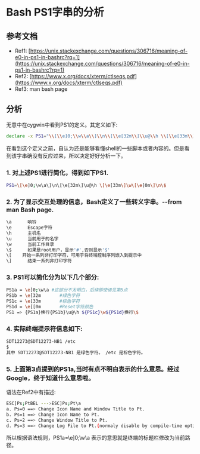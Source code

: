 # Bash PS1字串的分析

## 参考文档<br>
* Ref1: [https://unix.stackexchange.com/questions/306716/meaning-of-e0-in-ps1-in-bashrc?rq=1](https://unix.stackexchange.com/questions/306716/meaning-of-e0-in-ps1-in-bashrc?rq=1) <br>
* Ref2: [https://www.x.org/docs/xterm/ctlseqs.pdf](https://www.x.org/docs/xterm/ctlseqs.pdf) <br>
* Ref3: man bash page <br>

## 分析
无意中在cygwin中看到PS1的定义。其定义如下:<br>
```Bash
declare -x PS1="\\[\\e]0;\\w\\a\\]\\n\\[\\e[32m\\]\\u@\\h \\[\\e[33m\\]\\w\\[\\e[0m\\]\\n\\\$ "
```
在看到这个定义之前，自认为还是能够看懂shell的一些脚本或者内容的。但是看到该字串确没有反应过来，所以决定好好分析一下。<br>

### 1. 对上述PS1进行简化，得到如下PS1.<br>
```Bash
PS1=\[\e]0;\w\a\]\n\[\e[32m\]\u@\h \[\e[33m\]\w\[\e[0m\]\n\$ 
```
### 2. 为了显示交互处理的信息，Bash定义了一些转义字串。--from man Bash page. <br>
```Bash
\a		响铃
\e		Escape字符
\h		主机名
\u		当前用于的名字
\w		当前工作目录
\$		如果是root用户，显示'#',否则显示'$'
\[	  开始一系列非打印字符，可用于将终端控制序列嵌入到提示中
\]		结束一系列非打印字符
```
### 3. PS1可以简化分为以下几个部分:<br>
```Bash
PS1a = \e]0;\w\a #这部分不太明白，后续即使请见第5点
PS1b = \e[32m		#绿色字符
PS1c = \e[33m		#棕色字符
PS1d = \e[[0m		#Reset字符颜色
PS1 => {PS1a}换行{PS1b}\u@\h ${PS1c}\w${PS1d}换行\$
```
### 4. 实际终端提示符信息如下: <br>
```Bash
SDT12273@SDT12273-NB1 /etc
$
其中 SDT12273@SDT12273-NB1 是绿色字符。 /etc 是棕色字符。
```
### 5. 上面第3点提到的PS1a,当时有点不明白表示的什么意思。经过Google，终于知道什么意思啦。<br>
语法在Ref2中有描述:<br>
```Bash
ESC]Ps;PtBEL --->ESC]Ps;Pt\a
a. Ps=0 ==> Change Icon Name and Window Title to Pt.
b. Ps=1 ==> Change Icon Name to Pt.
c. Ps=2 ==> Change Window Title to Pt.
d. Ps=3 ==> Change Log File to Pt.(normaly disable by compile-time option)
```
所以根据语法规则，PS1a=\e]0;\w\a 表示的意思就是终端的标题栏修改为当前路径。<br>
